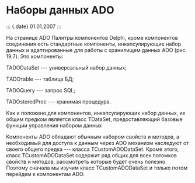 Наборы данных ADO
=================

::: {.date}
01.01.2007
:::

На странице ADO Палитры компонентов Delphi, кроме компонентов соединения
есть стандартные компоненты, инкапсулирующие набор данных и
адаптированные для работы с хранилищем данных ADO (рис. 19.7). Это
компоненты:

TADODataSet --- универсальный набор данных;

TАDOтаblе --- таблица БД;

TADOQuery --- запрос SQL;

TADOstoredProc --- хранимая процедура.

Как и положено для компонентов, инкапсулирующих набор данных, их общим
предком является класс TDataSet, предоставляющий базовые функции
управления набором данных

Компоненты ADO обладают обычным набором свойств и методов, а необходимый
для доступа к данным через ADO механизм наследуют от своего общего
предка --- класса TCustomADODataSet. Кроме этого, класс
TCustomADODataSet содержит ряд общих для всех потомков свойств и
методов, рассмотреть которые будет очень полезно. Поэтому сначала мы
изучим класс TCustomADODataSet и только потом перейдем к компонентам
ADO.
